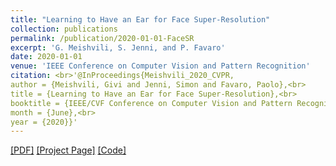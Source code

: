 ```yaml
---
title: "Learning to Have an Ear for Face Super-Resolution"
collection: publications
permalink: /publication/2020-01-01-FaceSR
excerpt: 'G. Meishvili, S. Jenni, and P. Favaro'
date: 2020-01-01
venue: 'IEEE Conference on Computer Vision and Pattern Recognition'
citation: <br>'@InProceedings{Meishvili_2020_CVPR,
author = {Meishvili, Givi and Jenni, Simon and Favaro, Paolo},<br>
title = {Learning to Have an Ear for Face Super-Resolution},<br>
booktitle = {IEEE/CVF Conference on Computer Vision and Pattern Recognition (CVPR)},<br>
month = {June},<br>
year = {2020}}'
---
```


 [[PDF]](http://openaccess.thecvf.com/content_CVPR_2020/papers/Meishvili_Learning_to_Have_an_Ear_for_Face_Super-Resolution_CVPR_2020_paper.pdf) [[Project Page]](https://gmeishvili.github.io/ear_for_face_super_resolution/index.html) [[Code]](https://github.com/gmeishvili/ear_for_face_super_resolution) 
